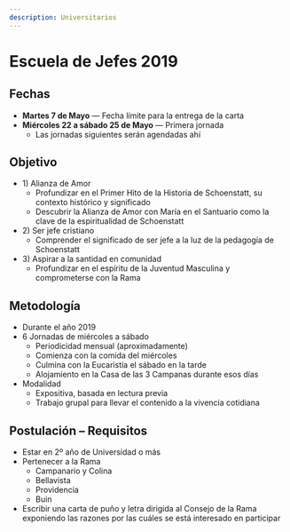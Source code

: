 ```yaml
---
description: Universitarios
---
```


# Escuela de Jefes 2019

## Fechas

* **Martes 7 de Mayo** — Fecha límite para la entrega de la carta
* **Miércoles 22 a sábado 25 de Mayo** — Primera jornada
  * Las jornadas siguientes serán agendadas ahí

## Objetivo

* 1\) Alianza de Amor
  * Profundizar en el Primer Hito de la Historia de Schoenstatt, su contexto histórico y significado
  * Descubrir la Alianza de Amor con María en el Santuario como la clave de la espiritualidad de Schoenstatt
* 2\) Ser jefe cristiano
  * Comprender el significado de ser jefe a la luz de la pedagogía de Schoenstatt
* 3\) Aspirar a la santidad en comunidad
  * Profundizar en el espíritu de la Juventud Masculina y comprometerse con la Rama

## Metodología

* Durante el año 2019
* 6 Jornadas de miércoles a sábado
  * Periodicidad mensual \(aproximadamente\)
  * Comienza con la comida del miércoles
  * Culmina con la Eucaristía el sábado en la tarde
  * Alojamiento en la Casa de las 3 Campanas durante esos días
* Modalidad
  * Expositiva, basada en lectura previa
  * Trabajo grupal para llevar el contenido a la vivencia cotidiana

## Postulación – Requisitos

* Estar en 2º año de Universidad o más
* Pertenecer a la Rama
  * Campanario y Colina
  * Bellavista
  * Providencia
  * Buin
* Escribir una carta de puño y letra dirigida al Consejo de la Rama exponiendo las razones por las cuáles se está interesado en participar


